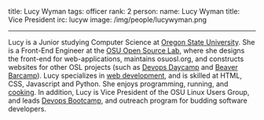 title: Lucy Wyman 
tags: officer
rank: 2
person:
    name: Lucy Wyman
    title: Vice President
    irc: lucyw
    image: /img/people/lucywyman.png

---

Lucy is a Junior studying Computer Science at [Oregon State University][osu].  She is a Front-End Engineer at the [OSU Open Source Lab][osl], where she designs the front-end for web-applications, maintains osuosl.org, and constructs websites for other OSL projects (such as [Devops Daycamp][daycamp] and [Beaver Barcamp][barcamp]). Lucy specializes in [web development][ac], and is skilled at HTML, CSS, Javascript and Python. She enjoys programming, running, and [cooking][recipes]. In addition, Lucy is Vice President of the OSU Linux Users Group, and leads [Devops Bootcamp][bootcamp], and outreach program for budding software developers.

[osu]: http://oregonstate.edu
[osl]: http://osuosl.org
[daycamp]: http://devopsbootcamp.osuosl.org/daycamp
[barcamp]: http://beaverbarcamp.org
[ac]: http://arbitrary-converter.herokuapp.com
[recipes]: http://github.com/lucywyman/recipes
[bootcamp]: http://devopsbootcamp.osuosl.org
